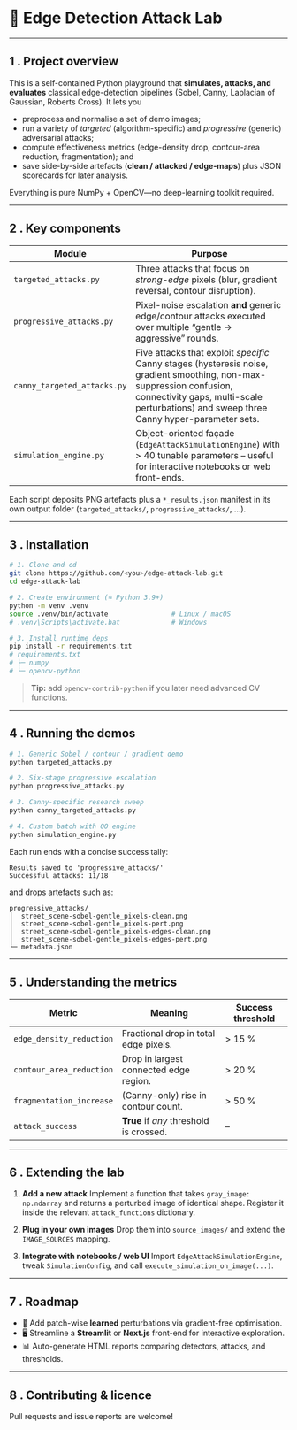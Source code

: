 # 🔎 Edge Detection Attack Lab

---

## 1 . Project overview

This is a self-contained Python playground that **simulates, attacks, and evaluates** classical edge-detection pipelines (Sobel, Canny, Laplacian of Gaussian, Roberts Cross).
It lets you

- preprocess and normalise a set of demo images;
- run a variety of _targeted_ (algorithm-specific) and _progressive_ (generic) adversarial attacks;
- compute effectiveness metrics (edge-density drop, contour-area reduction, fragmentation); and
- save side-by-side artefacts (**clean / attacked / edge-maps**) plus JSON scorecards for later analysis.

Everything is pure NumPy + OpenCV—no deep-learning toolkit required.

---

## 2 . Key components

| Module                      | Purpose                                                                                                                                                                                                           |
| --------------------------- | ----------------------------------------------------------------------------------------------------------------------------------------------------------------------------------------------------------------- |
| `targeted_attacks.py`       | Three attacks that focus on _strong-edge_ pixels (blur, gradient reversal, contour disruption).                                                                                                                   |
| `progressive_attacks.py`    | Pixel-noise escalation **and** generic edge/contour attacks executed over multiple “gentle → aggressive” rounds.                                                                                                  |
| `canny_targeted_attacks.py` | Five attacks that exploit _specific_ Canny stages (hysteresis noise, gradient smoothing, non-max-suppression confusion, connectivity gaps, multi-scale perturbations) and sweep three Canny hyper-parameter sets. |
| `simulation_engine.py`      | Object-oriented façade (`EdgeAttackSimulationEngine`) with > 40 tunable parameters – useful for interactive notebooks or web front-ends.                                                                          |

Each script deposits PNG artefacts plus a `*_results.json` manifest in its own output folder (`targeted_attacks/`, `progressive_attacks/`, …).

---

## 3 . Installation

```bash
# 1. Clone and cd
git clone https://github.com/<you>/edge-attack-lab.git
cd edge-attack-lab

# 2. Create environment (≈ Python 3.9+)
python -m venv .venv
source .venv/bin/activate                # Linux / macOS
# .venv\Scripts\activate.bat             # Windows

# 3. Install runtime deps
pip install -r requirements.txt
# requirements.txt
# ├─ numpy
# └─ opencv-python
```

> **Tip:** add `opencv-contrib-python` if you later need advanced CV functions.

---

## 4 . Running the demos

```bash
# 1. Generic Sobel / contour / gradient demo
python targeted_attacks.py

# 2. Six-stage progressive escalation
python progressive_attacks.py

# 3. Canny-specific research sweep
python canny_targeted_attacks.py

# 4. Custom batch with OO engine
python simulation_engine.py
```

Each run ends with a concise success tally:

```
Results saved to 'progressive_attacks/'
Successful attacks: 11/18
```

and drops artefacts such as:

```
progressive_attacks/
│  street_scene-sobel-gentle_pixels-clean.png
│  street_scene-sobel-gentle_pixels-pert.png
│  street_scene-sobel-gentle_pixels-edges-clean.png
│  street_scene-sobel-gentle_pixels-edges-pert.png
└─ metadata.json
```

---

## 5 . Understanding the metrics

| Metric                   | Meaning                                 | Success threshold |
| ------------------------ | --------------------------------------- | ----------------- |
| `edge_density_reduction` | Fractional drop in total edge pixels.   | > 15 %            |
| `contour_area_reduction` | Drop in largest connected edge region.  | > 20 %            |
| `fragmentation_increase` | (Canny-only) rise in contour count.     | > 50 %            |
| `attack_success`         | **True** if _any_ threshold is crossed. | –                 |

---

## 6 . Extending the lab

1. **Add a new attack**
   Implement a function that takes `gray_image: np.ndarray` and returns a perturbed image of identical shape.
   Register it inside the relevant `attack_functions` dictionary.

2. **Plug in your own images**
   Drop them into `source_images/` and extend the `IMAGE_SOURCES` mapping.

3. **Integrate with notebooks / web UI**
   Import `EdgeAttackSimulationEngine`, tweak `SimulationConfig`, and call `execute_simulation_on_image(...)`.

---

## 7 . Roadmap

- 🔬 Add patch-wise **learned** perturbations via gradient-free optimisation.
- 🖥 Streamline a **Streamlit** or **Next.js** front-end for interactive exploration.
- 📊 Auto-generate HTML reports comparing detectors, attacks, and thresholds.

---

## 8 . Contributing & licence

Pull requests and issue reports are welcome!

